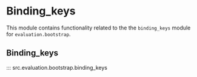 # Binding_keys

This module contains functionality related to the the `binding_keys` module for `evaluation.bootstrap`.

## Binding_keys

::: src.evaluation.bootstrap.binding_keys
